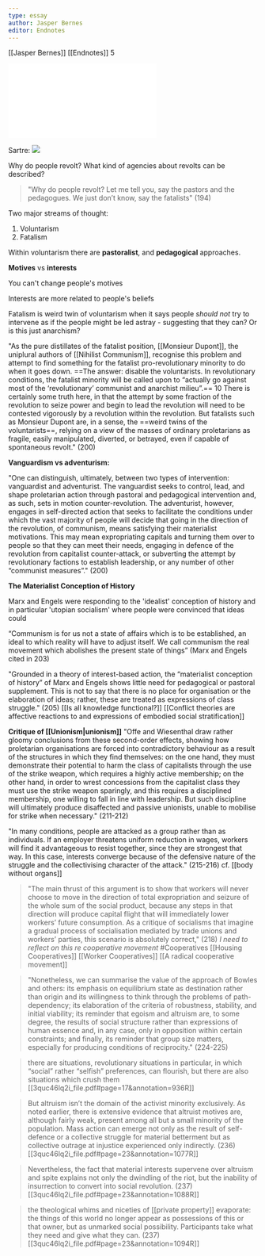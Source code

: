 ```yaml
---
type: essay
author: Jasper Bernes
editor: Endnotes
---
```

[[Jasper Bernes]]
[[Endnotes]] 5

![](../../../../meri-public/garden/94eb7d639d5fea46319c9d544f2ff1ec.pdf)


Sartre:
![](../../../../meri-public/garden/f9aca54698f0fa96e668e0b4a3fbaa25.png)

Why do people revolt? What kind of agencies about revolts can be described?

>"Why do people revolt? Let me tell you, say the pastors and the pedagogues. We just don’t know, say the fatalists" (194)

Two major streams of thought:
1. Voluntarism
2. Fatalism

Within voluntarism there are **pastoralist**, and **pedagogical** approaches.

**Motives** vs **interests**

You can't change people's motives

Interests are more related to people's beliefs

Fatalism is weird twin of voluntarism when it says people *should not* try to intervene as if the people might be led astray - suggesting that they can? Or is this just anarchism?

"As the pure distillates of the fatalist position, [[Monsieur Dupont]], the uniplural authors of [[Nihilist Communism]], recognise this problem and attempt to find something for the fatalist pro-revolutionary minority to do when it goes down. ==The answer: disable the voluntarists. In revolutionary conditions, the fatalist minority will be called upon to “actually go against most of the ‘revolutionary’ communist and anarchist milieu”.== 10 There is certainly some truth here, in that the attempt by some fraction of the revolution to seize power and begin to lead the revolution will need to be contested vigorously by a revolution within the revolution. But fatalists such as Monsieur Dupont are, in a sense, the ==weird twins of the voluntarists==, relying on a view of the masses of ordinary proletarians as fragile, easily manipulated, diverted, or betrayed, even if capable of spontaneous revolt." (200)


**Vanguardism vs adventurism:**

"One can distinguish, ultimately, between two types of intervention: vanguardist and adventurist. The vanguardist seeks to control, lead, and shape proletarian action through pastoral and pedagogical intervention and, as such, sets in motion counter-revolution. The adventurist, however, engages in self-directed action that seeks to facilitate the conditions under which the vast majority of people will decide that going in the direction of the revolution, of communism, means satisfying their materialist motivations. This may mean expropriating capitals and turning them over to people so that they can meet their needs, engaging in defence of the revolution from capitalist counter-attack, or subverting the attempt by revolutionary factions to establish leadership, or any number of other “communist measures”." (200)

**The Materialist Conception of History**

Marx and Engels were responding to the 'idealist' conception of history and in particular 'utopian socialism' where people were convinced that ideas could 

“Communism is for us not a state of affairs which is to be established, an ideal to which reality will have to adjust itself. We call communism the real movement which abolishes the present state of things” (Marx and Engels cited in 203)

"Grounded in a theory of interest-based action, the “materialist conception of history” of Marx and Engels shows little need for pedagogical or pastoral supplement. This is not to say that there is no place for organisation or the elaboration of ideas; rather, these are treated as expressions of class struggle." (205) [[Is all knowledge functional?]] [[Conflict theories are affective reactions to and expressions of embodied social stratification]]


**Critique of [[Unionism|unionism]]**
"Offe and Wiesenthal draw rather gloomy conclusions from these second-order effects, showing how proletarian organisations are forced into contradictory behaviour as a result of the structures in which they find themselves: on the one hand, they must demonstrate their potential to harm the class of capitalists through the use of the strike weapon, which requires a highly active membership; on the other hand, in order to wrest concessions from the capitalist class they must use the strike weapon sparingly, and this requires a disciplined membership, one willing to fall in line with leadership. But such discipline will ultimately produce disaffected and passive unionists, unable to mobilise for strike when necessary." (211-212)


"In many conditions, people are attacked as a group rather than as individuals. If an employer threatens uniform reduction in wages, workers will find it advantageous to resist together, since they are strongest that way. In this case, interests converge because of the defensive nature of the struggle and the collectivising character of the attack." (215-216) cf. [[body without organs]]


>"The main thrust of this argument is to show that workers will never choose to move in the direction of total expropriation and seizure of the whole sum of the social product, because any steps in that direction will produce capital flight that will immediately lower workers’ future consumption. As a critique of socialisms that imagine a gradual process of socialisation mediated by trade unions and workers’ parties, this scenario is absolutely correct," (218) 
	*I need to reflect on this re cooperative movement* #Cooperatives [[Housing Cooperatives]] [[Worker Cooperatives]] [[A radical cooperative movement]]


>"Nonetheless, we can summarise the value of the approach of Bowles and others: its emphasis on equilibrium state as destination rather than origin and its willingness to think through the problems of path-dependency; its elaboration of the criteria of robustness, stability, and initial viability; its reminder that egoism and altruism are, to some degree, the results of social structure rather than expressions of human essence and, in any case, only in opposition within certain constraints; and finally, its reminder that group size matters, especially for producing conditions of reciprocity." (224-225)

> there are situations, revolutionary situations in particular, in which “social” rather “selfish” preferences, can flourish, but there are also situations which crush them [[3quc46lq2i_file.pdf#page=17&annotation=936R]]

> But altruism isn’t the domain of the activist minority exclusively. As noted earlier, there is extensive evidence that altruist motives are, although fairly weak, present among all but a small minority of the population. Mass action can emerge not only as the result of self- defence or a collective struggle for material betterment but as collective outrage at injustice experienced only indirectly. (236)[[3quc46lq2i_file.pdf#page=23&annotation=1077R]] 

> Nevertheless, the fact that material interests supervene over altruism and spite explains not only the dwindling of the riot, but the inability of insurrection to convert into social revolution. (237)[[3quc46lq2i_file.pdf#page=23&annotation=1088R]]

> the theological whims and niceties of [[private property]] evaporate: the things of this world no longer appear as possessions of this or that owner, but as unmarked social possibility. Participants take what they need and give what they can. (237)[[3quc46lq2i_file.pdf#page=23&annotation=1094R]]

